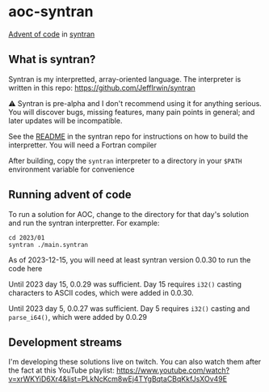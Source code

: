 
# aoc-syntran

[Advent of code](https://adventofcode.com/) in [syntran](https://adventofcode.com/)

## What is syntran?

Syntran is my interpretted, array-oriented language.  The interpreter is written in this repo:  https://github.com/JeffIrwin/syntran

⚠️ Syntran is pre-alpha and I don't recommend using it for anything serious.  You will discover bugs, missing features, many pain points in general; and later updates will be incompatible.

See the [README](https://github.com/JeffIrwin/syntran) in the syntran repo for instructions on how to build the interpretter.  You will need a Fortran compiler 

After building, copy the `syntran` interpreter to a directory in your `$PATH` environment variable for convenience 

## Running advent of code

To run a solution for AOC, change to the directory for that day's solution and run the syntran interpretter.  For example:

```
cd 2023/01
syntran ./main.syntran
```

As of 2023-12-15, you will need at least syntran version 0.0.30 to run the code here 

Until 2023 day 15, 0.0.29 was sufficient.  Day 15 requires `i32()` casting characters to ASCII codes, which were added in 0.0.30.

Until 2023 day 5, 0.0.27 was sufficient.  Day 5 requires `i32()` casting and `parse_i64()`, which were added by 0.0.29

## Development streams

I'm developing these solutions live on twitch.  You can also watch them after the fact at this YouTube playlist:  https://www.youtube.com/watch?v=xrWKYiD6Xr4&list=PLkNcKcm8wEj4TYgBqtaCBqKkfJsXOv49E

